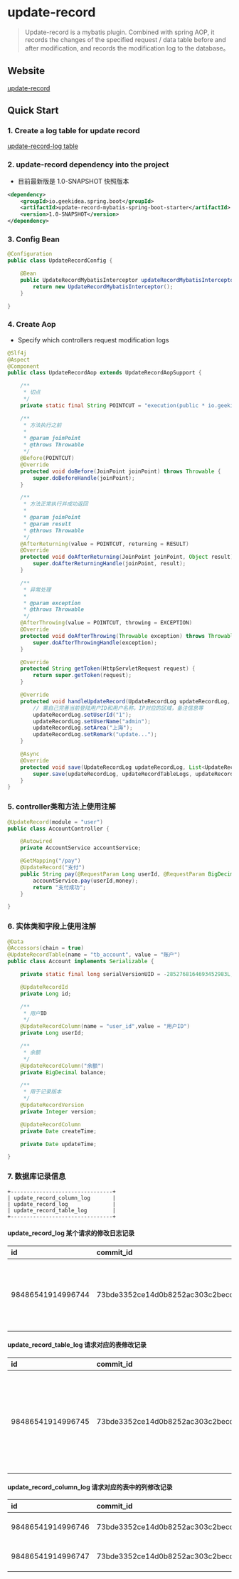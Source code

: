 # update-record

> Update-record is a mybatis plugin. Combined with spring AOP, it records the changes of the specified request / data table before and after modification, and records the modification log to the database。

## Website
[update-record](http://geekidea.io/update-record/)

## Quick Start

### 1. Create a log table for update record
[update-record-log table](https://github.com/geekidea/update-record/blob/master/sql/mysql-upload-record.sql)

### 2. update-record dependency into the project
- 目前最新版是 1.0-SNAPSHOT 快照版本
```xml
<dependency>
    <groupId>io.geekidea.spring.boot</groupId>
    <artifactId>update-record-mybatis-spring-boot-starter</artifactId>
    <version>1.0-SNAPSHOT</version>
</dependency>
```

### 3. Config Bean
```java
@Configuration
public class UpdateRecordConfig {

    @Bean
    public UpdateRecordMybatisInterceptor updateRecordMybatisInterceptor(){
        return new UpdateRecordMybatisInterceptor();
    }

}
```

### 4. Create Aop
- Specify which controllers request modification logs
```java
@Slf4j
@Aspect
@Component
public class UpdateRecordAop extends UpdateRecordAopSupport {

    /**
     * 切点
     */
    private static final String POINTCUT = "execution(public * io.geekidea.updaterecord..controller..*.*(..))";

    /**
     * 方法执行之前
     *
     * @param joinPoint
     * @throws Throwable
     */
    @Before(POINTCUT)
    @Override
    protected void doBefore(JoinPoint joinPoint) throws Throwable {
        super.doBeforeHandle(joinPoint);
    }

    /**
     * 方法正常执行并成功返回
     *
     * @param joinPoint
     * @param result
     * @throws Throwable
     */
    @AfterReturning(value = POINTCUT, returning = RESULT)
    @Override
    protected void doAfterReturning(JoinPoint joinPoint, Object result) throws Throwable {
        super.doAfterReturningHandle(joinPoint, result);
    }

    /**
     * 异常处理
     *
     * @param exception
     * @throws Throwable
     */
    @AfterThrowing(value = POINTCUT, throwing = EXCEPTION)
    @Override
    protected void doAfterThrowing(Throwable exception) throws Throwable {
        super.doAfterThrowingHandle(exception);
    }

    @Override
    protected String getToken(HttpServletRequest request) {
        return super.getToken(request);
    }

    @Override
    protected void handleUpdateRecord(UpdateRecordLog updateRecordLog, List<UpdateRecordTableLog> updateRecordTableLogs, Set<UpdateRecordColumnLog> updateRecordColumnLogs) {
        // 需自己完善当前登陆用户ID和用户名称，IP对应的区域，备注信息等
        updateRecordLog.setUserId("1");
        updateRecordLog.setUserName("admin");
        updateRecordLog.setArea("上海");
        updateRecordLog.setRemark("update...");
    }

    @Async
    @Override
    protected void save(UpdateRecordLog updateRecordLog, List<UpdateRecordTableLog> updateRecordTableLogs, Set<UpdateRecordColumnLog> updateRecordColumnLogs) {
        super.save(updateRecordLog, updateRecordTableLogs, updateRecordColumnLogs);
    }
}
```

### 5. controller类和方法上使用注解
```java
@UpdateRecord(module = "user")
public class AccountController {

    @Autowired
    private AccountService accountService;

    @GetMapping("/pay")
    @UpdateRecord("支付")
    public String pay(@RequestParam Long userId, @RequestParam BigDecimal money) throws Exception{
        accountService.pay(userId,money);
        return "支付成功";
    }

}
```
### 6. 实体类和字段上使用注解
```java
@Data
@Accessors(chain = true)
@UpdateRecordTable(name = "tb_account", value = "账户")
public class Account implements Serializable {

    private static final long serialVersionUID = -2852768164693452983L;

    @UpdateRecordId
    private Long id;

    /**
     * 用户ID
     */
    @UpdateRecordColumn(name = "user_id",value = "用户ID")
    private Long userId;

    /**
     * 余额
     */
    @UpdateRecordColumn("余额")
    private BigDecimal balance;

    /**
     * 用于记录版本
     */
    @UpdateRecordVersion
    private Integer version;

    @UpdateRecordColumn
    private Date createTime;

    private Date updateTime;

}
```

### 7. 数据库记录信息
```text
+--------------------------------+
| update_record_column_log       |
| update_record_log              |
| update_record_table_log        |
+--------------------------------+
```

#### update_record_log 某个请求的修改日志记录

| id | commit\_id | user\_id | user\_name | name | ip | area | path | url | server\_name | module\_name | package\_name | class\_name | method\_name | request\_method | token | thread\_name | before\_all\_value | after\_all\_value | diff\_all\_value | update\_all\_desc | table\_total | column\_total | add\_model\_total | update\_model\_total | delete\_model\_total | remark | version | create\_time | update\_time |
| :--- | :--- | :--- | :--- | :--- | :--- | :--- | :--- | :--- | :--- | :--- | :--- | :--- | :--- | :--- | :--- | :--- | :--- | :--- | :--- | :--- | :--- | :--- | :--- | :--- | :--- | :--- | :--- | :--- | :--- |
| 98486541914996744 | 73bde3352ce14d0b8252ac303c2becc4 | 1 | admin | 支付 | 127.0.0.1 | 上海 | http://localhost:9000/account/pay | /account/pay | spring-boot-mybatis-sample | user | io.geekidea.updaterecord.samples.controller | AccountController | pay | GET | NULL | http-nio-9000-exec-6 | \[{"balance":"856.00","update\_time":"2019-12-02 20:48:39","version":154}\] | \[{"balance":"855.00","update\_time":"2019-12-02 20:49:04","version":154}\] | {"table-0-tb\_account-id-1":\[{"name":"balance","before":"856.00","after":"855.00","mode":2},{"name":"update\_time","before":"2019-12-02 20:48:39","after":"2019-12-02 20:49:04","mode":2}\]} | 余额 由 856.00 修改为 855.00<br/>update\_time 由 2019-12-02 20:48:39 修改为 2019-12-02 20:49:04 | 1 | 2 | 0 | 2 | 0 | update... | v1.0 | 2019-12-02 20:49:05 | NULL |

#### update_record_table_log 请求对应的表修改记录

| id | commit\_id | server\_name | module\_name | method\_id | table\_name | table\_desc | entity\_name | id\_column\_name | id\_property\_name | id\_value | before\_value | after\_value | diff\_value | before\_version | after\_version | update\_desc | total | add\_mode\_count | update\_mode\_count | delete\_mode\_count | remark | version | create\_time | update\_time |
| :--- | :--- | :--- | :--- | :--- | :--- | :--- | :--- | :--- | :--- | :--- | :--- | :--- | :--- | :--- | :--- | :--- | :--- | :--- | :--- | :--- | :--- | :--- | :--- | :--- |
| 98486541914996745 | 73bde3352ce14d0b8252ac303c2becc4 | spring-boot-mybatis-sample | user | io.geekidea.updaterecord.samples.mapper.AccountMapper.updateById | tb\_account | 账户 | Account | id | id | 1 | {"balance":"856.00","update\_time":"2019-12-02 20:48:39","version":154} | {"balance":"855.00","update\_time":"2019-12-02 20:49:04","version":154} | \[{"name":"balance","before":"856.00","after":"855.00","mode":2},{"name":"update\_time","before":"2019-12-02 20:48:39","after":"2019-12-02 20:49:04","mode":2}\] | 154 | 155 | 余额 由 856.00 修改为 855.00<br/>update\_time 由 2019-12-02 20:48:39 修改为 2019-12-02 20:49:04 | 2 | 0 | 2 | 0 | NULL | v1.0 | 2019-12-02 20:49:05 | NULL |

#### update_record_column_log 请求对应的表中的列修改记录

| id | commit\_id | table\_name | id\_value | column\_name | column\_desc | before\_value | after\_value | mode | before\_version | after\_version | remark | version | create\_time | update\_time |
| :--- | :--- | :--- | :--- | :--- | :--- | :--- | :--- | :--- | :--- | :--- | :--- | :--- | :--- | :--- |
| 98486541914996746 | 73bde3352ce14d0b8252ac303c2becc4 | tb\_account | 1 | balance | 余额 | 856.00 | 855.00 | 2 | 154 | 155 | NULL | v1.0 | 2019-12-02 20:49:05 | NULL |
| 98486541914996747 | 73bde3352ce14d0b8252ac303c2becc4 | tb\_account | 1 | update\_time | update\_time | 2019-12-02 20:48:39 | 2019-12-02 20:49:04 | 2 | 154 | 155 | NULL | v1.0 | 2019-12-02 20:49:05 | NULL |



